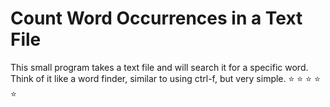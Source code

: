 # Count Word Occurrences in a Text File

This small program takes a text file and will search it for a specific word.
Think of it like a word finder, similar to using ctrl-f, but very simple.
:star: :star: :star: :star: :star:
